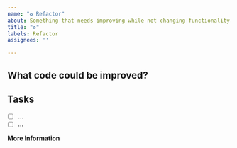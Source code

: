 ```yaml
---
name: "♻️ Refactor"
about: Something that needs improving while not changing functionality
title: "♻️"
labels: Refactor
assignees: ''

---
```


## What code could be improved?
<!-- Add a link to the area/file that needs refactoring -->

## Tasks
<!--Add subtasks if appropriate-->
- [ ] ...
- [ ] ...

**More Information**
<!-- Add any other context here. -->

